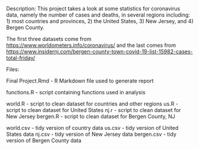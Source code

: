 Description: This project takes a look at some statistics for coronavirus data, namely the number of cases and deaths, in several regions including: 1) most countries and provinces, 2) the United States, 3) New Jersey, and 4) Bergen County.

The first three datasets come from https://www.worldometers.info/coronavirus/ and the last comes from https://www.insidernj.com/bergen-county-town-covid-19-list-15982-cases-total-friday/

Files:

Final Project.Rmd - R Markdown file used to generate report

functions.R - script containing functions used in analysis

world.R - script to clean dataset for countries and other regions
us.R - script to clean dataset for United States
nj.r - script to clean dataset for New Jersey
bergen.R - script to clean dataset for Bergen County, NJ

world.csv - tidy version of country data
us.csv - tidy version of United States data
nj.csv - tidy version of New Jersey data
bergen.csv - tidy version of Bergen County data
